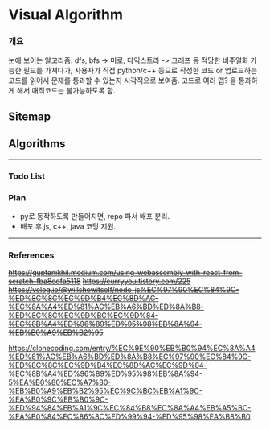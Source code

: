 # Visual Algorithm

### 개요
눈에 보이는 알고리즘.
dfs, bfs -> 미로, 다익스트라 -> 그래프 등 적당한 비주얼화 가능한 필드를 가져다가,
사용자가 직접 python/c++ 등으로 작성한 코드 or 업로드하는 코드를 읽어서 문제를 통과할 수 있는지 시각적으로 보여줌.
코드로 여러 맵? 을 통과하게 해서 매직코드는 불가능하도록 함.

## Sitemap


## Algorithms


---
### Todo List



### Plan
- py로 동작하도록 만들어지면, repo 파서 배포 분리.
- 배포 후 js, c++, java 코딩 지원.


---
### References
~~https://guptanikhil.medium.com/using-webassembly-with-react-from-scratch-fba8cdfa5118~~
~~https://curryyou.tistory.com/225~~
~~https://velog.io/@willshowitself/node-js%EC%97%90%EC%84%9C-%ED%8C%8C%EC%9D%B4%EC%8D%AC-%EC%8A%A4%ED%81%AC%EB%A6%BD%ED%8A%B8-%ED%8C%8C%EC%9D%BC%EC%9D%84-%EC%8B%A4%ED%96%89%ED%95%98%EB%8A%94-%EB%B0%A9%EB%B2%95~~

https://clonecoding.com/entry/%EC%9E%90%EB%B0%94%EC%8A%A4%ED%81%AC%EB%A6%BD%ED%8A%B8%EC%97%90%EC%84%9C-%ED%8C%8C%EC%9D%B4%EC%8D%AC%EC%9D%84-%EC%8B%A4%ED%96%89%ED%95%98%EB%8A%94-5%EA%B0%80%EC%A7%80-%EB%B0%A9%EB%B2%95%EC%9C%BC%EB%A1%9C-%EA%B0%9C%EB%B0%9C-%ED%94%84%EB%A1%9C%EC%84%B8%EC%8A%A4%EB%A5%BC-%EA%B0%84%EC%86%8C%ED%99%94-%ED%95%98%EA%B8%B0
